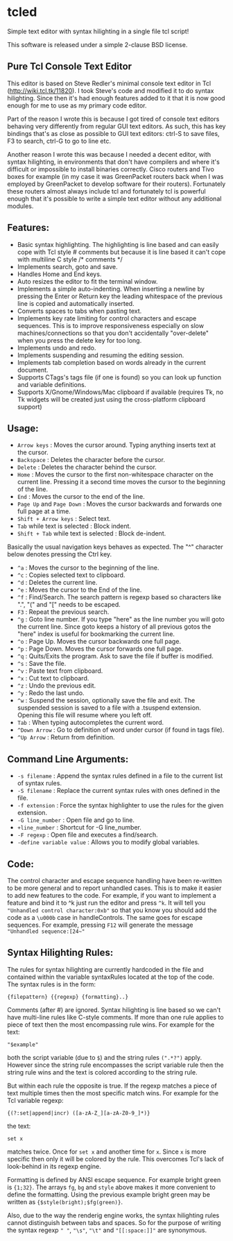 tcled
=====
Simple text editor with syntax hilighting in a single file tcl script!

This software is released under a simple 2-clause BSD license.

Pure Tcl Console Text Editor
----------------------------
This editor is based on Steve Redler's minimal console text editor
in Tcl (http://wiki.tcl.tk/11820). I took Steve's code and modified it to do
syntax hilighting. Since then it's had enough features added to it that it is now
good enough for me to use as my primary code editor.

Part of the reason I wrote this is because I got tired of console text editors behaving
very differently from regular GUI text editors. As such, this has key bindings that's
as close as possible to GUI text editors: ctrl-S to save files, F3 to search,
ctrl-G to go to line etc.

Another reason I wrote this was because I needed a decent editor, with syntax hilighting,
in environments that don't have compilers and where it's difficult or impossible to
install binaries correctly. Cisco routers and Tivo boxes for example (in my case it was
GreenPacket routers back when I was employed by GreenPacket to develop software for
their routers). Fortunately these routers almost always include tcl and fortunately
tcl is powerful enough that it's possible to write a simple text editor without any
additional modules.

Features:
---------
- Basic syntax highlighting. The highlighting is line based and can easily cope with Tcl style # comments but because it is line based it can't cope with multiline C style /* comments */
- Implements search, goto and save.
- Handles Home and End keys.
- Auto resizes the editor to fit the terminal window.
- Implements a simple auto-indenting. When inserting a newline by pressing the Enter or Return key the leading whitespace of the previous line is copied and automatically inserted.
- Converts spaces to tabs when pasting text.
- Implements key rate limiting for control characters and escape sequences. This is to improve responsiveness especially on slow machines/connections so that you don't accidentally "over-delete" when you press the delete key for too long.
- Implements undo and redo.
- Implements suspending and resuming the editing session.
- Implements tab completion based on words already in the current document.
- Supports CTags's tags file (if one is found) so you can look up function and variable definitions.
- Supports X/Gnome/Windows/Mac clipboard if available (requires Tk, no Tk widgets will be created just using the cross-platform clipboard support)

Usage:
------
- `Arrow keys` : Moves the cursor around. Typing anything inserts text at the cursor.
- `Backspace` : Deletes the character before the cursor.
- `Delete` : Deletes the character behind the cursor.
- `Home` : Moves the cursor to the first non-whitespace character on the current line. Pressing it a second time moves the cursor to the beginning of the line.
- `End` : Moves the cursor to the end of the line.
- `Page Up` and `Page Down` : Moves the cursor backwards and forwards one full page at a time.
- `Shift + Arrow keys` : Select text.
- `Tab` while text is selected : Block indent.
- `Shift + Tab` while text is selected : Block de-indent.

Basically the usual navigation keys behaves as expected. The "^" character below denotes pressing the Ctrl key.
- `^a` : Moves the cursor to the beginning of the line.
- `^c` : Copies selected text to clipboard.
- `^d` : Deletes the current line.
- `^e` : Moves the cursor to the End of the line.
- `^f` : Find/Search. The search pattern is regexp based so characters like ".", "(" and "[" needs to be escaped.
- `F3` : Repeat the previous search.
- `^g` : Goto line number. If you type "here" as the line number you will goto the current line. Since goto keeps a history of all previous gotos the "here" index is useful for bookmarking the current line.
- `^o` : Page Up. Moves the cursor backwards one full page.
- `^p` : Page Down. Moves the cursor forwards one full page.
- `^q` : Quits/Exits the program. Ask to save the file if buffer is modified.
- `^s` : Save the file.
- `^v` : Paste text from clipboard.
- `^x` : Cut text to clipboard.
- `^z` : Undo the previous edit.
- `^y` : Redo the last undo.
- `^w` : Suspend the session, optionally save the file and exit. The suspended session is saved to a file with a .tsuspend extension. Opening this file will resume where you left off.
- `Tab` : When typing autocompletes the current word.
- `^Down Arrow` : Go to definition of word under cursor (if found in tags file).
- `^Up Arrow` : Return from definition.

Command Line Arguments:
-----------------------
- `-s filename` : Append the syntax rules defined in a file to the current list of syntax rules.
- `-S filename` : Replace the current syntax rules with ones defined in the file.
- `-f extension` : Force the syntax highlighter to use the rules for the given extension.
- `-G line_number` : Open file and go to line.
- `+line_number` : Shortcut for -G line_number.
- `-F regexp` : Open file and executes a find/search.
- `-define variable value` : Allows you to modify global variables.

Code:
-----
The control character and escape sequence handling have been re-written to be more
general and to report unhandled cases. This is to make it easier to add new features
to the code. For example, if you want to implement a feature and bind it to ^k just
run the editor and press `^k`. It will tell you `"Unhandled control character:0xb"` 
so that you know you should add the code as a `\u000b` case in handleControls.
The same goes for escape sequences. For example, pressing `F12` will generate the
message `"Unhandled sequence:[24~"`

Syntax Hilighting Rules:
------------------------
The rules for syntax hilighting are currently hardcoded in the file and contained within
the variable syntaxRules located at the top of the code. The syntax rules is in the form:

    {filepattern} {{regexp} {formatting}..}

Comments (after #) are ignored. Syntax hilighting is line based so we can't have 
multi-line rules like C-style comments.
If more than one rule applies to piece of text then the most encompassing rule wins. 
For example for the text:

    "$example"
	
both the script variable (due to `$`) and the string rules `(".*?")` apply. 
However since the string rule encompasses the script variable rule then the 
string rule wins and the text is colored according to the string rule.

But within each rule the opposite is true. If the regexp matches a piece of 
text multiple times then the most specific match wins. For example for the Tcl 
variable regexp:

    {(?:set|append|incr) ([a-zA-Z_][a-zA-Z0-9_]*)}

the text:

    set x

matches twice. Once for `set x` and another time for `x`. Since `x` is more specific 
then only it will be colored by the rule. This overcomes Tcl's lack of look-behind 
in its regexp engine.

Formatting is defined by ANSI escape sequence. For example bright green is `{1;32}`. 
The arrays `fg`, `bg` and `style` above makes it more convenient to define the 
formatting. Using the previous example bright green may be written as 
`{$style(bright);$fg(green)}`.

Also, due to the way the renderig engine works, the syntax hilighting rules cannot 
distinguish between tabs and spaces. So for the purpose of writing the syntax 
regexp `" "`, `"\s"`, `"\t"` and `"[[:space:]]"` are synonymous.
